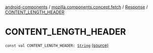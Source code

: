 [android-components](../../index.md) / [mozilla.components.concept.fetch](../index.md) / [Response](index.md) / [CONTENT_LENGTH_HEADER](./-c-o-n-t-e-n-t_-l-e-n-g-t-h_-h-e-a-d-e-r.md)

# CONTENT_LENGTH_HEADER

`const val CONTENT_LENGTH_HEADER: `[`String`](https://kotlinlang.org/api/latest/jvm/stdlib/kotlin/-string/index.html) [(source)](https://github.com/mozilla-mobile/android-components/blob/master/components/concept/fetch/src/main/java/mozilla/components/concept/fetch/Response.kt#L133)